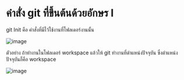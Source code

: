 # คำสั่ง git ที่ขึ้นต้นด้วยอักษร I
git Init คือ คำสั่งที่มีไว้ใช้งานที่โฟลเดอร์งานนั้น

![image](https://github.com/KanyakornPuengmon/Git_A-Z_Mission_65030018/assets/144195697/dd0d0d72-04bb-46d9-abd1-284294d386d3)

ตัวอย่าง 
ถ้าทำงานในโฟลเดอร์ workspace แล้วให้ git ทำงานที่ตำแหน่งปัจจุบัน ซึ่งตำแหน่งปัจจุบันก็คือ workspace

![image](https://github.com/KanyakornPuengmon/Git_A-Z_Mission_65030018/assets/144195697/80c85c7e-5cfe-47d7-9282-76ddcc40912f)

